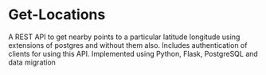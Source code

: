 # Get-Locations
A REST API to get nearby points to a particular latitude longitude using extensions of postgres and without them also. 
Includes authentication of clients for using this API.
Implemented using Python, Flask, PostgreSQL and data migration